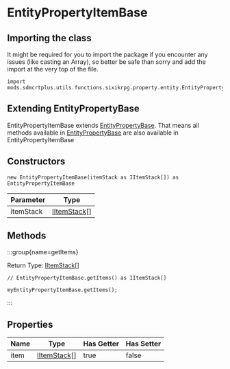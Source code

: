 # EntityPropertyItemBase

## Importing the class

It might be required for you to import the package if you encounter any issues (like casting an Array), so better be safe than sorry and add the import at the very top of the file.
```zenscript
import mods.sdmcrtplus.utils.functions.sixikrpg.property.entity.EntityPropertyItemBase;
```


## Extending EntityPropertyBase

EntityPropertyItemBase extends [EntityPropertyBase](/mods/sdmcrtplus/utils/functions/sixikrpg/property/entity/EntityPropertyBase). That means all methods available in [EntityPropertyBase](/mods/sdmcrtplus/utils/functions/sixikrpg/property/entity/EntityPropertyBase) are also available in EntityPropertyItemBase

## Constructors


```zenscript
new EntityPropertyItemBase(itemStack as IItemStack[]) as EntityPropertyItemBase
```
| Parameter |                     Type                     |
|-----------|----------------------------------------------|
| itemStack | [IItemStack](/vanilla/api/item/IItemStack)[] |



## Methods

:::group{name=getItems}

Return Type: [IItemStack](/vanilla/api/item/IItemStack)[]

```zenscript
// EntityPropertyItemBase.getItems() as IItemStack[]

myEntityPropertyItemBase.getItems();
```

:::


## Properties

| Name |                     Type                     | Has Getter | Has Setter |
|------|----------------------------------------------|------------|------------|
| item | [IItemStack](/vanilla/api/item/IItemStack)[] | true       | false      |

